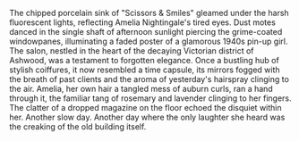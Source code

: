 The chipped porcelain sink of "Scissors & Smiles" gleamed under the harsh fluorescent lights, reflecting Amelia Nightingale's tired eyes.  Dust motes danced in the single shaft of afternoon sunlight piercing the grime-coated windowpanes, illuminating a faded poster of a glamorous 1940s pin-up girl.  The salon, nestled in the heart of the decaying Victorian district of Ashwood, was a testament to forgotten elegance.  Once a bustling hub of stylish coiffures, it now resembled a time capsule, its mirrors fogged with the breath of past clients and the aroma of yesterday's hairspray clinging to the air.  Amelia, her own hair a tangled mess of auburn curls, ran a hand through it, the familiar tang of rosemary and lavender clinging to her fingers.  The clatter of a dropped magazine on the floor echoed the disquiet within her.  Another slow day. Another day where the only laughter she heard was the creaking of the old building itself.
